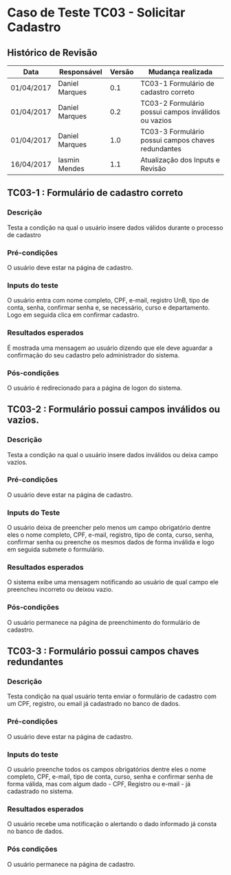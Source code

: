 # Caso de Teste TC03 - Solicitar Cadastro

## Histórico de Revisão

Data       | Responsável          |Versão   | Mudança realizada                                  |  
|------------|----------------------|---|--------------------------------------------------- |
| 01/04/2017 | Daniel Marques | 0.1 | TC03-1 Formulário de cadastro correto |
| 01/04/2017 | Daniel Marques | 0.2 | TC03-2 Formulário possui campos inválidos ou vazios |
| 01/04/2017 | Daniel Marques | 1.0 | TC03-3 Formulário possui campos chaves redundantes |
| 16/04/2017 | Iasmin Mendes | 1.1 |  Atualização dos Inputs e Revisão |

## TC03-1 : Formulário de cadastro correto

### Descrição

Testa a condição na qual o usuário insere dados válidos durante o processo de cadastro

### Pré-condições

O usuário deve estar na página de cadastro.

### Inputs do teste

O usuário entra com nome completo, CPF, e-mail, registro UnB, tipo de conta, senha, confirmar senha e, se necessário, curso e departamento. Logo em seguida clica em confirmar cadastro.

### Resultados esperados

É mostrada uma mensagem ao usuário dizendo que ele deve aguardar a confirmação do seu cadastro pelo administrador do sistema.

### Pós-condições

O usuário é redirecionado para a página de logon do sistema.


## TC03-2 : Formulário possui campos inválidos ou vazios.

### Descrição

Testa a condição na qual o usuário insere dados inválidos ou deixa campo vazios.

### Pré-condições

O usuário deve estar na página de cadastro.

### Inputs do Teste

O usuário deixa de preencher pelo menos um campo obrigatório dentre eles o nome completo, CPF, e-mail, registro, tipo de conta, curso, senha, confirmar senha ou preenche os mesmos dados de forma inválida e logo em seguida submete o formulário.

### Resultados esperados

O sistema exibe uma mensagem notificando ao usuário de qual campo ele preencheu incorreto ou deixou vazio.

### Pós-condições

O usuário permanece na página de preenchimento do formulário de cadastro.

## TC03-3 : Formulário possui campos chaves redundantes

### Descrição

Testa condição na qual usuário tenta enviar o formulário de cadastro com um CPF, registro, ou email já cadastrado no banco de dados.

### Pré-condições

O usuário deve estar na página de cadastro.

###  Inputs do teste

O usuário preenche todos os campos obrigatórios dentre eles o nome completo, CPF, e-mail, tipo de conta, curso, senha e confirmar senha de forma válida, mas com algum dado - CPF, Registro ou e-mail - já cadastrado no sistema.

### Resultados esperados

O usuário recebe uma notificação o alertando o dado informado já consta no banco de dados.

### Pós condições

O usuário permanece na página de cadastro.

